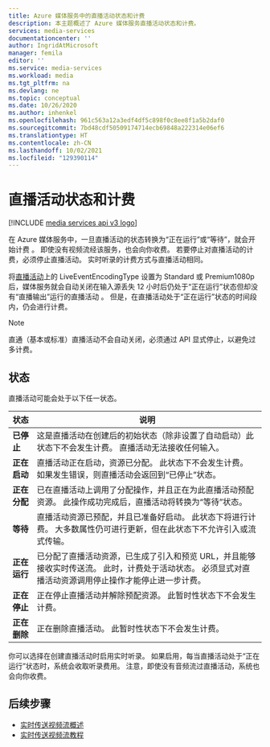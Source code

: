 ```yaml
---
title: Azure 媒体服务中的直播活动状态和计费
description: 本主题概述了 Azure 媒体服务直播活动状态和计费。
services: media-services
documentationcenter: ''
author: IngridAtMicrosoft
manager: femila
editor: ''
ms.service: media-services
ms.workload: media
ms.tgt_pltfrm: na
ms.devlang: ne
ms.topic: conceptual
ms.date: 10/26/2020
ms.author: inhenkel
ms.openlocfilehash: 961c563a12a3edf4df5c898f0c8ee8f1a5b2daf0
ms.sourcegitcommit: 7bd48cdf50509174714ecb69848a222314e06ef6
ms.translationtype: HT
ms.contentlocale: zh-CN
ms.lasthandoff: 10/02/2021
ms.locfileid: "129390114"
---
```

# <a name="live-event-states-and-billing"></a>直播活动状态和计费

[!INCLUDE [media services api v3 logo](./includes/v3-hr.md)]

在 Azure 媒体服务中，一旦直播活动的状态转换为“正在运行”或“等待”，就会开始计费 。 即使没有视频流经该服务，也会向你收费。 若要停止对直播活动的计费，必须停止直播活动。 实时听录的计费方式与直播活动相同。

将[直播活动](/rest/api/media/liveevents)上的 LiveEventEncodingType 设置为 Standard 或 Premium1080p 后，媒体服务就会自动关闭在输入源丢失 12 小时后仍处于“正在运行”状态但却没有“直播输出”运行的直播活动  。 但是，在直播活动处于“正在运行”状态的时间段内，仍会进行计费。

> [!NOTE]
> 直通（基本或标准）直播活动不会自动关闭，必须通过 API 显式停止，以避免过多计费。

## <a name="states"></a>状态

直播活动可能会处于以下任一状态。

|状态|说明|
|---|---|
|**已停止**| 这是直播活动在创建后的初始状态（除非设置了自动启动）此状态下不会发生计费。 直播活动无法接收任何输入。 |
|**正在启动**| 直播活动正在启动，资源已分配。 此状态下不会发生计费。  如果发生错误，则直播活动会返回到“已停止”状态。|
| **正在分配** | 已在直播活动上调用了分配操作，并且正在为此直播活动预配资源。 此操作成功完成后，直播活动将转换为“等待”状态。
|**等待**| 直播活动资源已预配，并且已准备好启动。 此状态下将进行计费。  大多数属性仍可进行更新，但在此状态下不允许引入或流式传输。
|**正在运行**| 已分配了直播活动资源，已生成了引入和预览 URL，并且能够接收实时传送流。 此时，计费处于活动状态。 必须显式对直播活动资源调用停止操作才能停止进一步计费。|
|**正在停止**| 正在停止直播活动并解除预配资源。 此暂时性状态下不会发生计费。 |
|**正在删除**| 正在删除直播活动。 此暂时性状态下不会发生计费。 |

你可以选择在创建直播活动时启用实时听录。 如果启用，每当直播活动处于“正在运行”状态时，系统会收取听录费用。 注意，即使没有音频流过直播活动，系统也会向你收费。

## <a name="next-steps"></a>后续步骤

- [实时传送视频流概述](stream-live-streaming-concept.md)
- [实时传送视频流教程](stream-live-tutorial-with-api.md)
